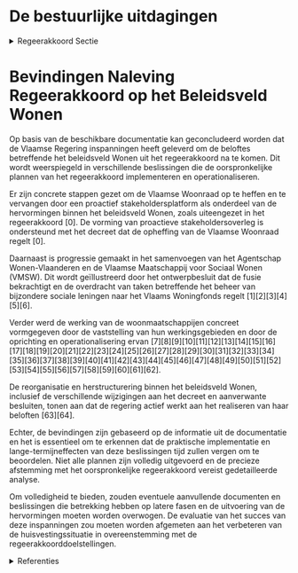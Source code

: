 # De bestuurlijke uitdagingen

<details>
        <summary>Regeerakkoord Sectie </summary>
        <p>4.2.5 De bestuurlijke uitdagingen De Vlaamse Woonraad wordt omgevormd tot een proactief stakeholdersoverleg. De relevante stakeholders worden in de voorbe-reiding van een dossier betrokken in functie van de eerste principiële goedkeuring. De Woonraad zelf wordt opgeheven en de formele adviesverplichting vervalt. Om het Woonbeleid nog beter vorm te geven en maximaal in te zetten op kennis-deling binnen het beleidsveld Wonen worden het agentschap Wonen-Vlaanderen en de Vlaamse Maatschappij voor Sociaal Wonen gefuseerd. Vlaanderen bestuurt en investeert, zonder extra lasten </p>
        </details> 

# Bevindingen Naleving Regeerakkoord op het Beleidsveld Wonen

Op basis van de beschikbare documentatie kan geconcludeerd worden dat de Vlaamse Regering inspanningen heeft geleverd om de beloftes betreffende het beleidsveld Wonen uit het regeerakkoord na te komen. Dit wordt weerspiegeld in verschillende beslissingen die de oorspronkelijke plannen van het regeerakkoord implementeren en operationaliseren. 

Er zijn concrete stappen gezet om de Vlaamse Woonraad op te heffen en te vervangen door een proactief stakeholdersplatform als onderdeel van de hervormingen binnen het beleidsveld Wonen, zoals uiteengezet in het regeerakkoord \[0\]. De vorming van proactieve stakeholdersoverleg is ondersteund met het decreet dat de opheffing van de Vlaamse Woonraad regelt \[0\].

Daarnaast is progressie gemaakt in het samenvoegen van het Agentschap Wonen-Vlaanderen en de Vlaamse Maatschappij voor Sociaal Wonen (VMSW). Dit wordt geïllustreerd door het ontwerpbesluit dat de fusie bekrachtigt en de overdracht van taken betreffende het beheer van bijzondere sociale leningen naar het Vlaams Woningfonds regelt \[1\]\[2\]\[3\]\[4\]\[5\]\[6\].

Verder werd de werking van de woonmaatschappijen concreet vormgegeven door de vaststelling van hun werkingsgebieden en door de oprichting en operationalisering ervan \[7\]\[8\]\[9\]\[10\]\[11\]\[12\]\[13\]\[14\]\[15\]\[16\]\[17\]\[18\]\[19\]\[20\]\[21\]\[22\]\[23\]\[24\]\[25\]\[26\]\[27\]\[28\]\[29\]\[30\]\[31\]\[32\]\[33\]\[34\]\[35\]\[36\]\[37\]\[38\]\[39\]\[40\]\[41\]\[42\]\[43\]\[44\]\[45\]\[46\]\[47\]\[48\]\[49\]\[50\]\[51\]\[52\]\[53\]\[54\]\[55\]\[56\]\[57\]\[58\]\[59\]\[60\]\[61\]\[62\].

De reorganisatie en herstructurering binnen het beleidsveld Wonen, inclusief de verschillende wijzigingen aan het decreet en aanverwante besluiten, tonen aan dat de regering actief werkt aan het realiseren van haar beloften \[63\]\[64\].

Echter, de bevindingen zijn gebaseerd op de informatie uit de documentatie en het is essentieel om te erkennen dat de praktische implementatie en lange-termijneffecten van deze beslissingen tijd zullen vergen om te beoordelen. Niet alle plannen zijn volledig uitgevoerd en de precieze afstemming met het oorspronkelijke regeerakkoord vereist gedetailleerde analyse. 

Om volledigheid te bieden, zouden eventuele aanvullende documenten en beslissingen die betrekking hebben op latere fasen en de uitvoering van de hervormingen moeten worden overwogen. De evaluatie van het succes van deze inspanningen zou moeten worden afgemeten aan het verbeteren van de huisvestingssituatie in overeenstemming met de regeerakkoorddoelstellingen.

<details>
        <summary> Referenties</summary>
        **[\[0\]](https://beslissingenvlaamseregering.vlaanderen.be/?search=Decreet%20opheffing%20Vlaamse%20Woonraad&dateOption=select&startDate=2020-07-03T08%3A00%3A00Z&endDate=2020-07-03T08%3A00%3A00Z)** : **(2020-07-03)** Decreet opheffing Vlaamse Woonraad 

**[\[1\]](https://beslissingenvlaamseregering.vlaanderen.be/?search=Vlaams%20Woningfonds%3A%20voordracht%20leden%20raad%20van%20bestuur%20en%20vervanging%20regeringscommissarissen&dateOption=select&startDate=2023-06-16T08%3A00%3A00Z&endDate=2023-06-16T08%3A00%3A00Z)** : **(2023-06-16)** Vlaams Woningfonds: voordracht leden raad van bestuur en vervanging regeringscommissarissen 

**[\[2\]](https://beslissingenvlaamseregering.vlaanderen.be/?search=Herstructurering%20beleidsveld%20Wonen%3A%20voorontwerp%20van%20decreet&dateOption=select&startDate=2021-11-12T09%3A00%3A00Z&endDate=2021-11-12T09%3A00%3A00Z)** : **(2021-11-12)** Herstructurering beleidsveld Wonen: voorontwerp van decreet 

**[\[3\]](https://beslissingenvlaamseregering.vlaanderen.be/?search=Herstructurering%20beleidsveld%20Wonen%3A%20voorontwerp%20van%20decreet&dateOption=select&startDate=2022-01-14T09%3A00%3A00Z&endDate=2022-01-14T09%3A00%3A00Z)** : **(2022-01-14)** Herstructurering beleidsveld Wonen: voorontwerp van decreet 

**[\[4\]](https://beslissingenvlaamseregering.vlaanderen.be/?search=Herstructurering%20beleidsveld%20Wonen%3A%20ontwerpdecreet&dateOption=select&startDate=2022-03-18T09%3A00%3A00Z&endDate=2022-03-18T09%3A00%3A00Z)** : **(2022-03-18)** Herstructurering beleidsveld Wonen: ontwerpdecreet 

**[\[5\]](https://beslissingenvlaamseregering.vlaanderen.be/?search=Herstructurering%20beleidsveld%20Wonen%3A%20ontwerpdecreet&dateOption=select&startDate=2022-06-03T08%3A00%3A00Z&endDate=2022-06-03T08%3A00%3A00Z)** : **(2022-06-03)** Herstructurering beleidsveld Wonen: ontwerpdecreet 

**[\[6\]](https://beslissingenvlaamseregering.vlaanderen.be/?search=Overdracht%20personeelsleden%20Vlaamse%20Maatschappij%20voor%20Sociaal%20Wonen%20%28VMSW%29%20aan%20agentschap%20Wonen-Vlaanderen&dateOption=select&startDate=2022-12-16T09%3A00%3A00Z&endDate=2022-12-16T09%3A00%3A00Z)** : **(2022-12-16)** Overdracht personeelsleden Vlaamse Maatschappij voor Sociaal Wonen (VMSW) aan agentschap Wonen-Vlaanderen 

**[\[7\]](https://beslissingenvlaamseregering.vlaanderen.be/?search=Vaststellen%20werkingsgebieden%20woonmaatschappijen&dateOption=select&startDate=2022-02-04T09%3A00%3A00Z&endDate=2022-02-04T09%3A00%3A00Z)** : **(2022-02-04)** Vaststellen werkingsgebieden woonmaatschappijen 

**[\[8\]](https://beslissingenvlaamseregering.vlaanderen.be/?search=N-project%20%27Operationalisering%20Woonmaatschappijen%27%20bij%20het%20Agentschap%20Wonen%20in%20Vlaanderen&dateOption=select&startDate=2022-10-21T08%3A00%3A00Z&endDate=2022-10-21T08%3A00%3A00Z)** : **(2022-10-21)** N-project 'Operationalisering Woonmaatschappijen' bij het Agentschap Wonen in Vlaanderen 

**[\[9\]](https://beslissingenvlaamseregering.vlaanderen.be/?search=Herweging%20functie%20administrateur-generaal%20Agentschap%20Wonen%20in%20Vlaanderen&dateOption=select&startDate=2022-12-09T09%3A00%3A00Z&endDate=2022-12-09T09%3A00%3A00Z)** : **(2022-12-09)** Herweging functie administrateur-generaal Agentschap Wonen in Vlaanderen 

**[\[10\]](https://beslissingenvlaamseregering.vlaanderen.be/?search=Wijziging%20diverse%20besluiten%20rond%20woonbeleid&dateOption=select&startDate=2023-10-27T08%3A00%3A00Z&endDate=2023-10-27T08%3A00%3A00Z)** : **(2023-10-27)** Wijziging diverse besluiten rond woonbeleid 

**[\[11\]](https://beslissingenvlaamseregering.vlaanderen.be/?search=Raad%20van%20bestuur%20van%20de%20Vlaamse%20Maatschappij%20voor%20Sociaal%20Wonen%20%28VMSW%29%3A%20vervanging%20voorzitter%2C%20ondervoorzitter%2C%20leden%20en%20regeringscommissarissen&dateOption=select&startDate=2020-02-21T09%3A00%3A00Z&endDate=2020-02-21T09%3A00%3A00Z)** : **(2020-02-21)** Raad van bestuur van de Vlaamse Maatschappij voor Sociaal Wonen (VMSW): vervanging voorzitter, ondervoorzitter, leden en regeringscommissarissen 

**[\[12\]](https://beslissingenvlaamseregering.vlaanderen.be/?search=Uitvoeringsbesluit%20bij%20decreet%20met%20diverse%20maatregelen%20rond%20de%20herstructurering%20van%20het%20beleidsveld%20wonen%20&dateOption=select&startDate=2022-11-10T07%3A00%3A00Z&endDate=2022-11-10T07%3A00%3A00Z)** : **(2022-11-10)** Uitvoeringsbesluit bij decreet met diverse maatregelen rond de herstructurering van het beleidsveld wonen  

**[\[13\]](https://beslissingenvlaamseregering.vlaanderen.be/?search=Wijzigingsdecreet%20wonen%3A%20regelgevend%20kader%20woonmaatschappijen%20en%20geplande%20aanpassingen%20sociale%20huurstelsel&dateOption=select&startDate=2021-03-05T09%3A00%3A00Z&endDate=2021-03-05T09%3A00%3A00Z)** : **(2021-03-05)** Wijzigingsdecreet wonen: regelgevend kader woonmaatschappijen en geplande aanpassingen sociale huurstelsel 

**[\[14\]](https://beslissingenvlaamseregering.vlaanderen.be/?search=Wijziging%20decreten%20rond%20wonen%3A%20regelgevend%20kader%20woonmaatschappijen%20en%20aanpassingen%20sociale%20huurstelsel&dateOption=select&startDate=2020-12-18T09%3A00%3A00Z&endDate=2020-12-18T09%3A00%3A00Z)** : **(2020-12-18)** Wijziging decreten rond wonen: regelgevend kader woonmaatschappijen en aanpassingen sociale huurstelsel 

**[\[15\]](https://beslissingenvlaamseregering.vlaanderen.be/?search=Wijzigingsdecreet%20wonen%3A%20regelgevend%20kader%20woonmaatschappijen%20en%20geplande%20aanpassingen%20sociale%20huurstelsel&dateOption=select&startDate=2021-05-28T08%3A00%3A00Z&endDate=2021-05-28T08%3A00%3A00Z)** : **(2021-05-28)** Wijzigingsdecreet wonen: regelgevend kader woonmaatschappijen en geplande aanpassingen sociale huurstelsel 

**[\[16\]](https://beslissingenvlaamseregering.vlaanderen.be/?search=Wijziging%20decreten%20wonen&dateOption=select&startDate=2023-01-20T09%3A00%3A00Z&endDate=2023-01-20T09%3A00%3A00Z)** : **(2023-01-20)** Wijziging decreten wonen 

**[\[17\]](https://beslissingenvlaamseregering.vlaanderen.be/?search=Wijzigingsbesluit%20energieprestatie%20sociale%20huisvesting&dateOption=select&startDate=2020-04-30T08%3A00%3A00Z&endDate=2020-04-30T08%3A00%3A00Z)** : **(2020-04-30)** Wijzigingsbesluit energieprestatie sociale huisvesting 

**[\[18\]](https://beslissingenvlaamseregering.vlaanderen.be/?search=Wijziging%20besluit%20Vlaamse%20Codex%20Wonen%202021%20en%20oprichtingsbesluit%20Agentschap%20Wonen-Vlaanderen&dateOption=select&startDate=2022-10-14T08%3A00%3A00Z&endDate=2022-10-14T08%3A00%3A00Z)** : **(2022-10-14)** Wijziging besluit Vlaamse Codex Wonen 2021 en oprichtingsbesluit Agentschap Wonen-Vlaanderen 

**[\[19\]](https://beslissingenvlaamseregering.vlaanderen.be/?search=Wijzigingsbesluit%20energieprestatie%20sociale%20huisvesting&dateOption=select&startDate=2020-07-10T08%3A00%3A00Z&endDate=2020-07-10T08%3A00%3A00Z)** : **(2020-07-10)** Wijzigingsbesluit energieprestatie sociale huisvesting 

**[\[20\]](https://beslissingenvlaamseregering.vlaanderen.be/?search=Wijziging%20besluiten%20Wonen&dateOption=select&startDate=2023-07-07T09%3A00%3A00Z&endDate=2023-07-07T09%3A00%3A00Z)** : **(2023-07-07)** Wijziging besluiten Wonen 

**[\[21\]](https://beslissingenvlaamseregering.vlaanderen.be/?search=Technische%20wijzigingen%20inzake%20woningkwaliteit&dateOption=select&startDate=2022-06-10T08%3A00%3A00Z&endDate=2022-06-10T08%3A00%3A00Z)** : **(2022-06-10)** Technische wijzigingen inzake woningkwaliteit 

**[\[22\]](https://beslissingenvlaamseregering.vlaanderen.be/?search=Algemene%20vergadering%20en%20raad%20van%20bestuur%20van%20de%20vzw%20Sociale%20Dienst%20voor%20het%20Vlaamse%20overheidspersoneel%3A%20vervanging%20lid%20overheidsdelegatie&dateOption=select&startDate=2022-02-18T09%3A00%3A00Z&endDate=2022-02-18T09%3A00%3A00Z)** : **(2022-02-18)** Algemene vergadering en raad van bestuur van de vzw Sociale Dienst voor het Vlaamse overheidspersoneel: vervanging lid overheidsdelegatie 

**[\[23\]](https://beslissingenvlaamseregering.vlaanderen.be/?search=Vaste%20delegaties%20van%20de%20Vlaamse%20Regering%3A%20vertegenwoordiging%20in%20overleg-%20en%20onderhandelingsorganen&dateOption=select&startDate=2019-10-18T08%3A00%3A00Z&endDate=2019-10-18T08%3A00%3A00Z)** : **(2019-10-18)** Vaste delegaties van de Vlaamse Regering: vertegenwoordiging in overleg- en onderhandelingsorganen 

**[\[24\]](https://beslissingenvlaamseregering.vlaanderen.be/?search=Wijzigingsbesluit%20Vlaamse%20Codex%20Wonen%202021%20en%20oprichtingsbesluit%20Agentschap%20Wonen-Vlaanderen&dateOption=select&startDate=2022-07-15T08%3A00%3A00Z&endDate=2022-07-15T08%3A00%3A00Z)** : **(2022-07-15)** Wijzigingsbesluit Vlaamse Codex Wonen 2021 en oprichtingsbesluit Agentschap Wonen-Vlaanderen 

**[\[25\]](https://beslissingenvlaamseregering.vlaanderen.be/?search=Aangepaste%20vertegenwoordiging%20van%20de%20Vlaamse%20Regering%20in%20overleg-%20en%20onderhandelingsorganen&dateOption=select&startDate=2023-11-23T16%3A00%3A00Z&endDate=2023-11-23T16%3A00%3A00Z)** : **(2023-11-23)** Aangepaste vertegenwoordiging van de Vlaamse Regering in overleg- en onderhandelingsorganen 

**[\[26\]](https://beslissingenvlaamseregering.vlaanderen.be/?search=Oproep%20tot%20erkenning%20en%20financiering%20van%20een%20Steunpunt%20voor%20%0ABeleidsrelevant%20Onderzoek%20voor%20het%20thema%20Wonen%20%282021-2025%29&dateOption=select&startDate=2020-05-29T08%3A00%3A00Z&endDate=2020-05-29T08%3A00%3A00Z)** : **(2020-05-29)** Oproep tot erkenning en financiering van een Steunpunt voor 
Beleidsrelevant Onderzoek voor het thema Wonen (2021-2025) 

**[\[27\]](https://beslissingenvlaamseregering.vlaanderen.be/?search=Verhouding%20stemrechten%20tussen%20de%20in%20de%20werkingsgebieden%20voor%20woonmaatschappijen%20gelegen%20gemeenten%20en%20OCMW%E2%80%99s%3A%20wijzigingsbesluit&dateOption=select&startDate=2023-05-05T08%3A00%3A00Z&endDate=2023-05-05T08%3A00%3A00Z)** : **(2023-05-05)** Verhouding stemrechten tussen de in de werkingsgebieden voor woonmaatschappijen gelegen gemeenten en OCMW’s: wijzigingsbesluit 

**[\[28\]](https://beslissingenvlaamseregering.vlaanderen.be/?search=Vaststelling%20verhouding%20stemrechten%20woonmaatschappijen&dateOption=select&startDate=2022-07-15T08%3A00%3A00Z&endDate=2022-07-15T08%3A00%3A00Z)** : **(2022-07-15)** Vaststelling verhouding stemrechten woonmaatschappijen 

**[\[29\]](https://beslissingenvlaamseregering.vlaanderen.be/?search=Wijziging%20decreten%20wonen&dateOption=select&startDate=2022-10-14T08%3A00%3A00Z&endDate=2022-10-14T08%3A00%3A00Z)** : **(2022-10-14)** Wijziging decreten wonen 

**[\[30\]](https://beslissingenvlaamseregering.vlaanderen.be/?search=Classificatie%20van%20de%20functie%20van%20administrateur-generaal%20van%20het%20Agentschap%20Wonen%20in%20Vlaanderen%20na%20herweging&dateOption=select&startDate=2023-01-20T09%3A00%3A00Z&endDate=2023-01-20T09%3A00%3A00Z)** : **(2023-01-20)** Classificatie van de functie van administrateur-generaal van het Agentschap Wonen in Vlaanderen na herweging 

**[\[31\]](https://beslissingenvlaamseregering.vlaanderen.be/?search=Wijziging%20decreet%20lokaal%20bestuur%3A%20optimalisatie%20regelingen%20rond%20verzelfstandigings-%20en%20samenwerkingsvormen%20en%20inhoudelijke%20verbeteringen%20wat%20betreft%20de%20organisatie%20en%20werking&dateOption=select&startDate=2022-10-07T08%3A00%3A00Z&endDate=2022-10-07T08%3A00%3A00Z)** : **(2022-10-07)** Wijziging decreet lokaal bestuur: optimalisatie regelingen rond verzelfstandigings- en samenwerkingsvormen en inhoudelijke verbeteringen wat betreft de organisatie en werking 

**[\[32\]](https://beslissingenvlaamseregering.vlaanderen.be/?search=Sociaal%20ondernemerschap%20in%20de%20welzijnssector%3A%20groeipad&dateOption=select&startDate=2020-03-06T09%3A00%3A00Z&endDate=2020-03-06T09%3A00%3A00Z)** : **(2020-03-06)** Sociaal ondernemerschap in de welzijnssector: groeipad 

**[\[33\]](https://beslissingenvlaamseregering.vlaanderen.be/?search=Wijziging%20besluit%20Vlaamse%20Codex%20Wonen%3A%20bouwtechnische%20en%20conceptuele%20richtlijnen%20voor%20bouw%20en%20renovatie%20sociale%20huurwoningen&dateOption=select&startDate=2021-12-17T09%3A00%3A00Z&endDate=2021-12-17T09%3A00%3A00Z)** : **(2021-12-17)** Wijziging besluit Vlaamse Codex Wonen: bouwtechnische en conceptuele richtlijnen voor bouw en renovatie sociale huurwoningen 

**[\[34\]](https://beslissingenvlaamseregering.vlaanderen.be/?search=Wijzigingsdecreet%20regelgeving%20Vlaamse%20sociale%20bescherming%20%28VSB%29%3A%20integratie%20zorgsectoren&dateOption=select&startDate=2020-12-18T09%3A00%3A00Z&endDate=2020-12-18T09%3A00%3A00Z)** : **(2020-12-18)** Wijzigingsdecreet regelgeving Vlaamse sociale bescherming (VSB): integratie zorgsectoren 

**[\[35\]](https://beslissingenvlaamseregering.vlaanderen.be/?search=Raad%20van%20bestuur%20vzw%20Flanders%20DC%3A%20aanduiding%20vier%20bestuurders&dateOption=select&startDate=2023-03-17T09%3A00%3A00Z&endDate=2023-03-17T09%3A00%3A00Z)** : **(2023-03-17)** Raad van bestuur vzw Flanders DC: aanduiding vier bestuurders 

**[\[36\]](https://beslissingenvlaamseregering.vlaanderen.be/?search=Wijziging%20regelgeving%20in%20kader%20van%20Vlaamse%20sociale%20bescherming&dateOption=select&startDate=2020-10-30T09%3A00%3A00Z&endDate=2020-10-30T09%3A00%3A00Z)** : **(2020-10-30)** Wijziging regelgeving in kader van Vlaamse sociale bescherming 

**[\[37\]](https://beslissingenvlaamseregering.vlaanderen.be/?search=Wijziging%20decreten%20wonen&dateOption=select&startDate=2022-06-24T08%3A00%3A00Z&endDate=2022-06-24T08%3A00%3A00Z)** : **(2022-06-24)** Wijziging decreten wonen 

**[\[38\]](https://beslissingenvlaamseregering.vlaanderen.be/?search=Generieke%20besparingsmaatregel%20beleidsveld%20Wonen&dateOption=select&startDate=2019-12-20T09%3A00%3A00Z&endDate=2019-12-20T09%3A00%3A00Z)** : **(2019-12-20)** Generieke besparingsmaatregel beleidsveld Wonen 

**[\[39\]](https://beslissingenvlaamseregering.vlaanderen.be/?search=Generieke%20besparingsmaatregel%20beleidsveld%20Wonen&dateOption=select&startDate=2020-02-14T09%3A00%3A00Z&endDate=2020-02-14T09%3A00%3A00Z)** : **(2020-02-14)** Generieke besparingsmaatregel beleidsveld Wonen 

**[\[40\]]** : **(2020-01-31)**  

**[\[41\]](https://beslissingenvlaamseregering.vlaanderen.be/?search=Aanwijzing%20dienst%20belast%20met%20de%20operationalisering%20van%20de%20sociale%20kaart&dateOption=select&startDate=2019-11-29T09%3A00%3A00Z&endDate=2019-11-29T09%3A00%3A00Z)** : **(2019-11-29)** Aanwijzing dienst belast met de operationalisering van de sociale kaart 

**[\[42\]](https://beslissingenvlaamseregering.vlaanderen.be/?search=Erkenning%20woonmaatschappijen%20als%20kredietbemiddelaar%20van%20het%20Vlaams%20Woningfonds%20bij%20toekenning%20bijzondere%20sociale%20leningen&dateOption=select&startDate=2023-06-30T08%3A00%3A00Z&endDate=2023-06-30T08%3A00%3A00Z)** : **(2023-06-30)** Erkenning woonmaatschappijen als kredietbemiddelaar van het Vlaams Woningfonds bij toekenning bijzondere sociale leningen 

**[\[43\]](https://beslissingenvlaamseregering.vlaanderen.be/?search=Erkenning%20woonmaatschappijen%20als%20kredietbemiddelaar%20van%20het%20Vlaams%20Woningfonds%20bij%20toekenning%20bijzondere%20sociale%20leningen&dateOption=select&startDate=2023-08-31T08%3A00%3A00Z&endDate=2023-08-31T08%3A00%3A00Z)** : **(2023-08-31)** Erkenning woonmaatschappijen als kredietbemiddelaar van het Vlaams Woningfonds bij toekenning bijzondere sociale leningen 

**[\[44\]](https://beslissingenvlaamseregering.vlaanderen.be/?search=Regiovorming%20met%20intergemeentelijke%20en%20bovenlokale%20samenwerking&dateOption=select&startDate=2020-10-09T08%3A00%3A00Z&endDate=2020-10-09T08%3A00%3A00Z)** : **(2020-10-09)** Regiovorming met intergemeentelijke en bovenlokale samenwerking 

**[\[45\]](https://beslissingenvlaamseregering.vlaanderen.be/?search=Werkings-%20en%20investeringssubsidie%20Agentschap%20voor%20woon-%20en%20zorginfrastructuurbeleid%20voor%20Vlaams-Brabant%20voor%20ondersteuning%20Wonen%20in%20Eigen%20Streek&dateOption=select&startDate=2023-12-15T09%3A00%3A00Z&endDate=2023-12-15T09%3A00%3A00Z)** : **(2023-12-15)** Werkings- en investeringssubsidie Agentschap voor woon- en zorginfrastructuurbeleid voor Vlaams-Brabant voor ondersteuning Wonen in Eigen Streek 

**[\[46\]](https://beslissingenvlaamseregering.vlaanderen.be/?search=Algemene%20vergadering%20en%20raad%20van%20bestuur%20van%20de%20vzw%20Sociale%20Dienst%20voor%20het%20Vlaamse%20overheidspersoneel%3A%20vervanging%20lid%20van%20de%20overheidsdelegatie&dateOption=select&startDate=2022-11-18T09%3A00%3A00Z&endDate=2022-11-18T09%3A00%3A00Z)** : **(2022-11-18)** Algemene vergadering en raad van bestuur van de vzw Sociale Dienst voor het Vlaamse overheidspersoneel: vervanging lid van de overheidsdelegatie 

**[\[47\]](https://beslissingenvlaamseregering.vlaanderen.be/?search=Aanwijzing%20dienst%20belast%20met%20de%20operationalisering%20van%20de%20sociale%20kaart&dateOption=select&startDate=2020-01-24T09%3A00%3A00Z&endDate=2020-01-24T09%3A00%3A00Z)** : **(2020-01-24)** Aanwijzing dienst belast met de operationalisering van de sociale kaart 

**[\[48\]](https://beslissingenvlaamseregering.vlaanderen.be/?search=Vlaamse%20sociale%20bescherming%3A%20integratie%20initiatieven%20beschut%20wonen%2C%20multidisciplinaire%20begeleidingsequipes%20palliatieve%20verzorging%20en%20rolstoeladviesteams&dateOption=select&startDate=2023-07-14T08%3A00%3A00Z&endDate=2023-07-14T08%3A00%3A00Z)** : **(2023-07-14)** Vlaamse sociale bescherming: integratie initiatieven beschut wonen, multidisciplinaire begeleidingsequipes palliatieve verzorging en rolstoeladviesteams 

**[\[49\]](https://beslissingenvlaamseregering.vlaanderen.be/?search=Vlaamse%20Raad%20voor%20Welzijn%2C%20Volksgezondheid%20en%20Gezin%20%28WVG%29%3A%20vervanging%20lid%20sectorale%20kamer%20Gezin%20en%20Jongerenwelzijn&dateOption=select&startDate=2023-10-13T08%3A00%3A00Z&endDate=2023-10-13T08%3A00%3A00Z)** : **(2023-10-13)** Vlaamse Raad voor Welzijn, Volksgezondheid en Gezin (WVG): vervanging lid sectorale kamer Gezin en Jongerenwelzijn 

**[\[50\]](https://beslissingenvlaamseregering.vlaanderen.be/?search=Algemene%20vergadering%20en%20de%20raad%20van%20bestuur%20van%20de%20vzw%20Sociale%20Dienst%20voor%20het%20Vlaamse%20overheidspersoneel%3A%20vervanging%20lid%20van%20de%20overheidsdelegatie&dateOption=select&startDate=2022-06-17T09%3A00%3A00Z&endDate=2022-06-17T09%3A00%3A00Z)** : **(2022-06-17)** Algemene vergadering en de raad van bestuur van de vzw Sociale Dienst voor het Vlaamse overheidspersoneel: vervanging lid van de overheidsdelegatie 

**[\[51\]](https://beslissingenvlaamseregering.vlaanderen.be/?search=Wijziging%20besluit%20Vlaamse%20Codex%20Wonen%3A%20bouwtechnische%20en%20conceptuele%20richtlijnen%20voor%20bouw%20en%20renovatie%20sociale%20huurwoningen&dateOption=select&startDate=2022-02-11T09%3A00%3A00Z&endDate=2022-02-11T09%3A00%3A00Z)** : **(2022-02-11)** Wijziging besluit Vlaamse Codex Wonen: bouwtechnische en conceptuele richtlijnen voor bouw en renovatie sociale huurwoningen 

**[\[52\]](https://beslissingenvlaamseregering.vlaanderen.be/?search=Wijzigingsdecreet%20wonen%3A%20regelgevend%20kader%20woonmaatschappijen%20en%20geplande%20aanpassingen%20sociale%20huurstelsel&dateOption=select&startDate=2021-07-09T08%3A00%3A00Z&endDate=2021-07-09T08%3A00%3A00Z)** : **(2021-07-09)** Wijzigingsdecreet wonen: regelgevend kader woonmaatschappijen en geplande aanpassingen sociale huurstelsel 

**[\[53\]]** : **(2020-06-26)**  

**[\[54\]](https://beslissingenvlaamseregering.vlaanderen.be/?search=Raad%20van%20bestuur%20vzw%20Flanders%20DC%3A%20voordracht%20van%20vier%20onafhankelijke%20bestuurders&dateOption=select&startDate=2023-03-17T09%3A00%3A00Z&endDate=2023-03-17T09%3A00%3A00Z)** : **(2023-03-17)** Raad van bestuur vzw Flanders DC: voordracht van vier onafhankelijke bestuurders 

**[\[55\]](https://beslissingenvlaamseregering.vlaanderen.be/?search=Codificatie%20regelgeving%20Wonen%20in%20Vlaamse%20Codex%20Wonen&dateOption=select&startDate=2020-07-17T08%3A00%3A00Z&endDate=2020-07-17T08%3A00%3A00Z)** : **(2020-07-17)** Codificatie regelgeving Wonen in Vlaamse Codex Wonen 

**[\[56\]](https://beslissingenvlaamseregering.vlaanderen.be/?search=Wijziging%20decreten%20wonen&dateOption=select&startDate=2023-04-21T08%3A00%3A00Z&endDate=2023-04-21T08%3A00%3A00Z)** : **(2023-04-21)** Wijziging decreten wonen 

**[\[57\]](https://beslissingenvlaamseregering.vlaanderen.be/?search=Vlaamse%20sociale%20bescherming%20%28VSB%29%3A%20wijziging%20regelgeving&dateOption=select&startDate=2021-09-24T08%3A00%3A00Z&endDate=2021-09-24T08%3A00%3A00Z)** : **(2021-09-24)** Vlaamse sociale bescherming (VSB): wijziging regelgeving 

**[\[58\]](https://beslissingenvlaamseregering.vlaanderen.be/?search=Vlaamse%20Raad%20voor%20Welzijn%2C%20Volksgezondheid%20en%20Gezin%20%28WVG%29%3A%20vervanging%20leden&dateOption=select&startDate=2023-12-08T09%3A00%3A00Z&endDate=2023-12-08T09%3A00%3A00Z)** : **(2023-12-08)** Vlaamse Raad voor Welzijn, Volksgezondheid en Gezin (WVG): vervanging leden 

**[\[59\]](https://beslissingenvlaamseregering.vlaanderen.be/?search=Wijziging%20decreet%20lokaal%20bestuur%3A%20optimalisatie%20regelingen%20rond%20verzelfstandigings-%20en%20samenwerkingsvormen%20en%20inhoudelijke%20verbeteringen%20wat%20betreft%20de%20organisatie%20en%20werking&dateOption=select&startDate=2022-07-08T08%3A00%3A00Z&endDate=2022-07-08T08%3A00%3A00Z)** : **(2022-07-08)** Wijziging decreet lokaal bestuur: optimalisatie regelingen rond verzelfstandigings- en samenwerkingsvormen en inhoudelijke verbeteringen wat betreft de organisatie en werking 

**[\[60\]](https://beslissingenvlaamseregering.vlaanderen.be/?search=Codificatie%20regelgeving%20Wonen%20in%20Vlaamse%20Codex%20Wonen&dateOption=select&startDate=2020-04-24T08%3A00%3A00Z&endDate=2020-04-24T08%3A00%3A00Z)** : **(2020-04-24)** Codificatie regelgeving Wonen in Vlaamse Codex Wonen 

**[\[61\]](https://beslissingenvlaamseregering.vlaanderen.be/?search=Samenstelling%20stuurgroep%20Vlaamse%20Brede%20Heroverweging&dateOption=select&startDate=2021-01-22T09%3A00%3A00Z&endDate=2021-01-22T09%3A00%3A00Z)** : **(2021-01-22)** Samenstelling stuurgroep Vlaamse Brede Heroverweging 

**[\[62\]](https://beslissingenvlaamseregering.vlaanderen.be/?search=Hervorming%20dienst%20vastgoedtransacties%3A%20wijziging%20diverse%20besluiten%20&dateOption=select&startDate=2022-12-02T09%3A00%3A00Z&endDate=2022-12-02T09%3A00%3A00Z)** : **(2022-12-02)** Hervorming dienst vastgoedtransacties: wijziging diverse besluiten  

**[\[63\]](https://beslissingenvlaamseregering.vlaanderen.be/?search=Wijziging%20diverse%20besluiten%20rond%20woonbeleid&dateOption=select&startDate=2023-12-08T09%3A00%3A00Z&endDate=2023-12-08T09%3A00%3A00Z)** : **(2023-12-08)** Wijziging diverse besluiten rond woonbeleid 

**[\[64\]](https://beslissingenvlaamseregering.vlaanderen.be/?search=Uitwerking%20regelgevend%20kader%20woonmaatschappijen%20en%20invoeren%20herinvesteringsverplichting%3A%20wijzigingsbesluit&dateOption=select&startDate=2021-12-17T09%3A00%3A00Z&endDate=2021-12-17T09%3A00%3A00Z)** : **(2021-12-17)** Uitwerking regelgevend kader woonmaatschappijen en invoeren herinvesteringsverplichting: wijzigingsbesluit 
        </details> 

